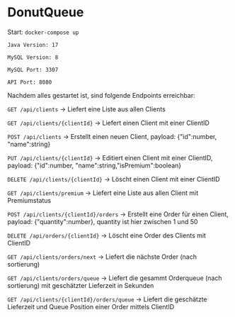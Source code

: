 # DonutQueue
Start: `docker-compose up`

`Java Version: 17`

`MySQL Version: 8`

`MySQL Port: 3307`

`API Port: 8080`
 

Nachdem alles gestartet ist, sind folgende Endpoints erreichbar:

`GET /api/clients` -> Liefert eine Liste aus allen Clients

`GET /api/clients/{clientId}` -> Liefert einen Client mit einer ClientID

`POST /api/clients` -> Erstellt einen neuen Client, payload: {"id":number, "name":string}

`PUT /api/clients/{clientId}` -> Editiert einen Client mit einer ClientID, payload: {"id":number, "name":string,"isPremium":boolean}

`DELETE /api/clients/{clientId}` -> Löscht einen Client mit einer ClientID

`GET /api/clients/premium` -> Liefert eine Liste aus allen Client mit Premiumstatus

`POST /api/clients/{clientId}/orders` -> Erstellt eine Order für einen Client, payload: {"quantity":number}, quantity ist hier zwischen 1 und 50

`DELETE /api/orders/{clientId}` -> Löscht eine Order des Clients mit ClientID

`GET /api/clients/orders/next` -> Liefert die nächste Order (nach sortierung)

`GET /api/clients/orders/queue` -> Liefert die gesammt Orderqueue (nach sortierung) mit geschätzter Lieferzeit in Sekunden

`GET /api/clients/{clientId}/orders/queue` -> Liefert die geschätzte Lieferzeit und Queue Position einer Order mittels ClientID
